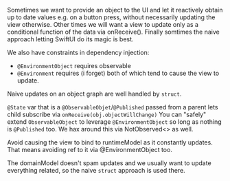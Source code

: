 Sometimes we want to provide an object to the UI and let it reactively obtain up to date values
e.g. on a button press, without necessarily updating the view otherwise.
Other times we will want a view to update only as a conditional function of the data via onReceive().
Finally somtimes the naive approach letting SwiftUI do its magic is best.

We also have constraints in dependency injection:
* `@EnvironmentObject` requires observable
* `@Environment` requires (i forget)
both of which tend to cause the view to update.


Naive updates on an object graph are well handled by `struct`.

`@State` var that is a `@ObservableObjet`/`@Published` passed from a parent lets child subscribe via `onReceive(obj.objectWillChange)`
You can "safely" extend `ObservableObject` to leverage `@EnvironmentObject` so long as nothing is `@Published` too.
We hax around this via NotObserved<> as well.


Avoid causing the view to bind to runtimeModel as it constantly updates. That means avoiding ref to it via @EnvironmentObject too.

The domainModel doesn't spam updates and we usually want to update everything related, so the naive `struct` approach is used there.

